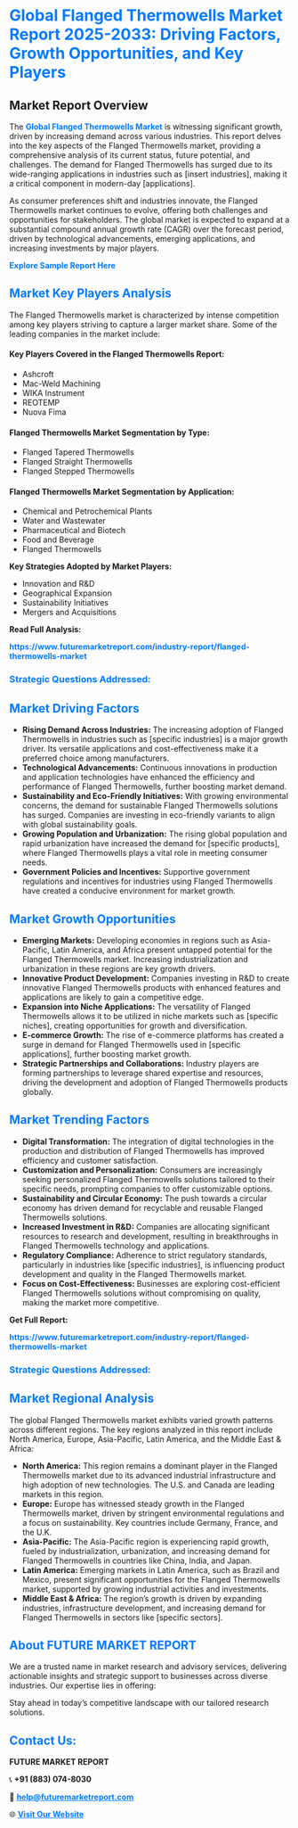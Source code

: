 <h1 style="color: #007BFF;">Global Flanged Thermowells Market Report 2025-2033: Driving Factors, Growth Opportunities, and Key Players</h1>

<section id="overview">
<h2>Market Report Overview</h2>
<p>The <a href="https://www.futuremarketreport.com/industry-report/flanged-thermowells-market" style="color: #007BFF; text-decoration: none;"><strong>Global Flanged Thermowells Market</strong></a> is witnessing significant growth, driven by increasing demand across various industries. This report delves into the key aspects of the Flanged Thermowells market, providing a comprehensive analysis of its current status, future potential, and challenges. The demand for Flanged Thermowells has surged due to its wide-ranging applications in industries such as [insert industries], making it a critical component in modern-day [applications].</p>
<p>As consumer preferences shift and industries innovate, the Flanged Thermowells market continues to evolve, offering both challenges and opportunities for stakeholders. The global market is expected to expand at a substantial compound annual growth rate (CAGR) over the forecast period, driven by technological advancements, emerging applications, and increasing investments by major players.</p>
</section>

<section id="overview">
<p><a href="https://www.futuremarketreport.com/request-sample/reportId=124622" style="color: #007BFF; text-decoration: none;"><strong>Explore Sample Report Here</strong></a></p>
</section>

<section id="key-players">
<h2 style="color: #007BFF;">Market Key Players Analysis</h2>
<p>The Flanged Thermowells market is characterized by intense competition among key players striving to capture a larger market share. Some of the leading companies in the market include:</p>
<h4>Key Players Covered in the Flanged Thermowells Report:</h4>
<ul><li>Ashcroft</li><li>Mac-Weld Machining</li><li>WIKA Instrument</li><li>REOTEMP</li><li>Nuova Fima</li></ul>
<h4>Flanged Thermowells Market Segmentation by Type:</h4>
<ul><li>Flanged Tapered Thermowells</li><li>Flanged Straight Thermowells</li><li>Flanged Stepped Thermowells</li></ul>

<h4>Flanged Thermowells Market Segmentation by Application:</h4>
<ul><li>Chemical and Petrochemical Plants</li><li>Water and Wastewater</li><li>Pharmaceutical and Biotech</li><li>Food and Beverage</li><li>Flanged Thermowells</li></ul>
<p><strong>Key Strategies Adopted by Market Players:</strong></p>
<ul>
<li>Innovation and R&D</li>
<li>Geographical Expansion</li>
<li>Sustainability Initiatives</li>
<li>Mergers and Acquisitions</li>
</ul>
</section>

<section>
<p><strong>Read Full Analysis: </strong></p><a href="https://www.futuremarketreport.com/industry-report/flanged-thermowells-market" style="color: #007BFF; text-decoration: none;"><strong>https://www.futuremarketreport.com/industry-report/flanged-thermowells-market</strong></a>
<h3 style="color: #007BFF;">Strategic Questions Addressed:</h3>
</section>

<section id="driving-factors">
<h2 style="color: #007BFF;">Market Driving Factors</h2>
<ul>
<li><strong>Rising Demand Across Industries:</strong> The increasing adoption of Flanged Thermowells in industries such as [specific industries] is a major growth driver. Its versatile applications and cost-effectiveness make it a preferred choice among manufacturers.</li>
<li><strong>Technological Advancements:</strong> Continuous innovations in production and application technologies have enhanced the efficiency and performance of Flanged Thermowells, further boosting market demand.</li>
<li><strong>Sustainability and Eco-Friendly Initiatives:</strong> With growing environmental concerns, the demand for sustainable Flanged Thermowells solutions has surged. Companies are investing in eco-friendly variants to align with global sustainability goals.</li>
<li><strong>Growing Population and Urbanization:</strong> The rising global population and rapid urbanization have increased the demand for [specific products], where Flanged Thermowells plays a vital role in meeting consumer needs.</li>
<li><strong>Government Policies and Incentives:</strong> Supportive government regulations and incentives for industries using Flanged Thermowells have created a conducive environment for market growth.</li>
</ul>
</section>

<section id="growth-opportunities">
<h2 style="color: #007BFF;">Market Growth Opportunities</h2>
<ul>
<li><strong>Emerging Markets:</strong> Developing economies in regions such as Asia-Pacific, Latin America, and Africa present untapped potential for the Flanged Thermowells market. Increasing industrialization and urbanization in these regions are key growth drivers.</li>
<li><strong>Innovative Product Development:</strong> Companies investing in R&D to create innovative Flanged Thermowells products with enhanced features and applications are likely to gain a competitive edge.</li>
<li><strong>Expansion into Niche Applications:</strong> The versatility of Flanged Thermowells allows it to be utilized in niche markets such as [specific niches], creating opportunities for growth and diversification.</li>
<li><strong>E-commerce Growth:</strong> The rise of e-commerce platforms has created a surge in demand for Flanged Thermowells used in [specific applications], further boosting market growth.</li>
<li><strong>Strategic Partnerships and Collaborations:</strong> Industry players are forming partnerships to leverage shared expertise and resources, driving the development and adoption of Flanged Thermowells products globally.</li>
</ul>
</section>

<section id="trending-factors">
<h2 style="color: #007BFF;">Market Trending Factors</h2>
<ul>
<li><strong>Digital Transformation:</strong> The integration of digital technologies in the production and distribution of Flanged Thermowells has improved efficiency and customer satisfaction.</li>
<li><strong>Customization and Personalization:</strong> Consumers are increasingly seeking personalized Flanged Thermowells solutions tailored to their specific needs, prompting companies to offer customizable options.</li>
<li><strong>Sustainability and Circular Economy:</strong> The push towards a circular economy has driven demand for recyclable and reusable Flanged Thermowells solutions.</li>
<li><strong>Increased Investment in R&D:</strong> Companies are allocating significant resources to research and development, resulting in breakthroughs in Flanged Thermowells technology and applications.</li>
<li><strong>Regulatory Compliance:</strong> Adherence to strict regulatory standards, particularly in industries like [specific industries], is influencing product development and quality in the Flanged Thermowells market.</li>
<li><strong>Focus on Cost-Effectiveness:</strong> Businesses are exploring cost-efficient Flanged Thermowells solutions without compromising on quality, making the market more competitive.</li>
</ul>
</section>

<section>
<p><strong>Get Full Report: </strong></p><a href="https://www.futuremarketreport.com/industry-report/flanged-thermowells-market" style="color: #007BFF; text-decoration: none;"><strong>https://www.futuremarketreport.com/industry-report/flanged-thermowells-market</strong></a>
<h3 style="color: #007BFF;">Strategic Questions Addressed:</h3>
</section>


<section id="regional-analysis">
<h2 style="color: #007BFF;">Market Regional Analysis</h2>
<p>The global Flanged Thermowells market exhibits varied growth patterns across different regions. The key regions analyzed in this report include North America, Europe, Asia-Pacific, Latin America, and the Middle East & Africa:</p>
<ul>
<li><strong>North America:</strong> This region remains a dominant player in the Flanged Thermowells market due to its advanced industrial infrastructure and high adoption of new technologies. The U.S. and Canada are leading markets in this region.</li>
<li><strong>Europe:</strong> Europe has witnessed steady growth in the Flanged Thermowells market, driven by stringent environmental regulations and a focus on sustainability. Key countries include Germany, France, and the U.K.</li>
<li><strong>Asia-Pacific:</strong> The Asia-Pacific region is experiencing rapid growth, fueled by industrialization, urbanization, and increasing demand for Flanged Thermowells in countries like China, India, and Japan.</li>
<li><strong>Latin America:</strong> Emerging markets in Latin America, such as Brazil and Mexico, present significant opportunities for the Flanged Thermowells market, supported by growing industrial activities and investments.</li>
<li><strong>Middle East & Africa:</strong> The region’s growth is driven by expanding industries, infrastructure development, and increasing demand for Flanged Thermowells in sectors like [specific sectors].</li>
</ul>
</section>

<footer>
<h2 style="color: #007BFF;">About FUTURE MARKET REPORT</h2>
<p>We are a trusted name in market research and advisory services, delivering actionable insights and strategic support to businesses across diverse industries. Our expertise lies in offering:</p>

<p>Stay ahead in today’s competitive landscape with our tailored research solutions.</p>

<h2 style="color: #007BFF;">Contact Us:</h2>
<p><strong>FUTURE MARKET REPORT</strong></p>
<p>📞 <strong>+91 (883) 074-8030</strong></p>
<p>📧 <strong><a href="mailto:help@futuremarketreport.com" style="color: #007BFF;">help@futuremarketreport.com</a></strong></p>
<p>🌐 <strong><a href="https://www.futuremarketreport.com/" style="color: #007BFF;">Visit Our Website</a></strong></p>
</footer>